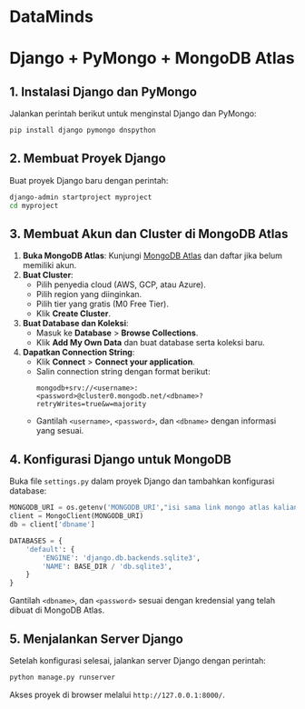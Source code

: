 # DataMinds

# Django + PyMongo + MongoDB Atlas

## 1. Instalasi Django dan PyMongo

Jalankan perintah berikut untuk menginstal Django dan PyMongo:

```sh
pip install django pymongo dnspython
```

## 2. Membuat Proyek Django

Buat proyek Django baru dengan perintah:

```sh
django-admin startproject myproject
cd myproject
```

## 3. Membuat Akun dan Cluster di MongoDB Atlas

1. **Buka MongoDB Atlas**: Kunjungi [MongoDB Atlas](https://www.mongodb.com/cloud/atlas) dan daftar jika belum memiliki akun.
2. **Buat Cluster**:
   - Pilih penyedia cloud (AWS, GCP, atau Azure).
   - Pilih region yang diinginkan.
   - Pilih tier yang gratis (M0 Free Tier).
   - Klik **Create Cluster**.
3. **Buat Database dan Koleksi**:
   - Masuk ke **Database** > **Browse Collections**.
   - Klik **Add My Own Data** dan buat database serta koleksi baru.
4. **Dapatkan Connection String**:
   - Klik **Connect** > **Connect your application**.
   - Salin connection string dengan format berikut:
     ```
     mongodb+srv://<username>:<password>@cluster0.mongodb.net/<dbname>?retryWrites=true&w=majority
     ```
   - Gantilah `<username>`, `<password>`, dan `<dbname>` dengan informasi yang sesuai.

## 4. Konfigurasi Django untuk MongoDB

Buka file `settings.py` dalam proyek Django dan tambahkan konfigurasi database:

```python
MONGODB_URI = os.getenv('MONGODB_URI',"isi sama link mongo atlas kalian")
client = MongoClient(MONGODB_URI)
db = client['dbname']

DATABASES = {
    'default': {
        'ENGINE': 'django.db.backends.sqlite3',
        'NAME': BASE_DIR / 'db.sqlite3',
    }
}
```

Gantilah `<dbname>`, dan `<password>` sesuai dengan kredensial yang telah dibuat di MongoDB Atlas.

## 5. Menjalankan Server Django

Setelah konfigurasi selesai, jalankan server Django dengan perintah:

```sh
python manage.py runserver
```

Akses proyek di browser melalui `http://127.0.0.1:8000/`.

